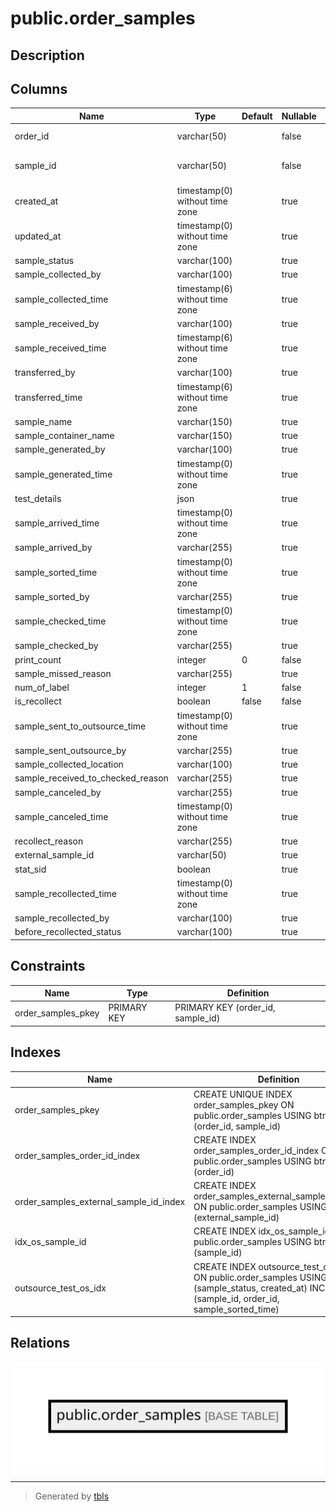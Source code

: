 # public.order_samples

## Description

## Columns

| Name                              | Type                           | Default | Nullable | Comment          |
| --------------------------------- | ------------------------------ | ------- | -------- | ---------------- |
| order_id                          | varchar(50)                    |         | false    | Attune VID       |
| sample_id                         | varchar(50)                    |         | false    | Attune Sample ID |
| created_at                        | timestamp(0) without time zone |         | true     |                  |
| updated_at                        | timestamp(0) without time zone |         | true     |                  |
| sample_status                     | varchar(100)                   |         | true     |                  |
| sample_collected_by               | varchar(100)                   |         | true     |                  |
| sample_collected_time             | timestamp(6) without time zone |         | true     |                  |
| sample_received_by                | varchar(100)                   |         | true     |                  |
| sample_received_time              | timestamp(6) without time zone |         | true     |                  |
| transferred_by                    | varchar(100)                   |         | true     |                  |
| transferred_time                  | timestamp(6) without time zone |         | true     |                  |
| sample_name                       | varchar(150)                   |         | true     |                  |
| sample_container_name             | varchar(150)                   |         | true     |                  |
| sample_generated_by               | varchar(100)                   |         | true     |                  |
| sample_generated_time             | timestamp(0) without time zone |         | true     |                  |
| test_details                      | json                           |         | true     |                  |
| sample_arrived_time               | timestamp(0) without time zone |         | true     |                  |
| sample_arrived_by                 | varchar(255)                   |         | true     |                  |
| sample_sorted_time                | timestamp(0) without time zone |         | true     |                  |
| sample_sorted_by                  | varchar(255)                   |         | true     |                  |
| sample_checked_time               | timestamp(0) without time zone |         | true     |                  |
| sample_checked_by                 | varchar(255)                   |         | true     |                  |
| print_count                       | integer                        | 0       | false    |                  |
| sample_missed_reason              | varchar(255)                   |         | true     |                  |
| num_of_label                      | integer                        | 1       | false    |                  |
| is_recollect                      | boolean                        | false   | false    |                  |
| sample_sent_to_outsource_time     | timestamp(0) without time zone |         | true     |                  |
| sample_sent_outsource_by          | varchar(255)                   |         | true     |                  |
| sample_collected_location         | varchar(100)                   |         | true     |                  |
| sample_received_to_checked_reason | varchar(255)                   |         | true     |                  |
| sample_canceled_by                | varchar(255)                   |         | true     |                  |
| sample_canceled_time              | timestamp(0) without time zone |         | true     |                  |
| recollect_reason                  | varchar(255)                   |         | true     |                  |
| external_sample_id                | varchar(50)                    |         | true     |                  |
| stat_sid                          | boolean                        |         | true     |                  |
| sample_recollected_time           | timestamp(0) without time zone |         | true     |                  |
| sample_recollected_by             | varchar(100)                   |         | true     |                  |
| before_recollected_status         | varchar(100)                   |         | true     |                  |

## Constraints

| Name               | Type        | Definition                        |
| ------------------ | ----------- | --------------------------------- |
| order_samples_pkey | PRIMARY KEY | PRIMARY KEY (order_id, sample_id) |

## Indexes

| Name                                   | Definition                                                                                                                                           |
| -------------------------------------- | ---------------------------------------------------------------------------------------------------------------------------------------------------- |
| order_samples_pkey                     | CREATE UNIQUE INDEX order_samples_pkey ON public.order_samples USING btree (order_id, sample_id)                                                     |
| order_samples_order_id_index           | CREATE INDEX order_samples_order_id_index ON public.order_samples USING btree (order_id)                                                             |
| order_samples_external_sample_id_index | CREATE INDEX order_samples_external_sample_id_index ON public.order_samples USING btree (external_sample_id)                                         |
| idx_os_sample_id                       | CREATE INDEX idx_os_sample_id ON public.order_samples USING btree (sample_id)                                                                        |
| outsource_test_os_idx                  | CREATE INDEX outsource_test_os_idx ON public.order_samples USING btree (sample_status, created_at) INCLUDE (sample_id, order_id, sample_sorted_time) |

## Relations

![er](public.order_samples.svg)

---

> Generated by [tbls](https://github.com/k1LoW/tbls)
